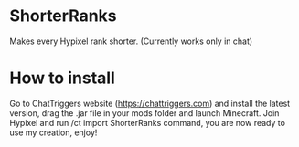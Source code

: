 # ShorterRanks
Makes every Hypixel rank shorter. (Currently works only in chat)

# How to install
Go to ChatTriggers website (https://chattriggers.com) and install the latest version, drag the .jar file in your mods folder and launch Minecraft. Join Hypixel and run /ct import ShorterRanks command, you are now ready to use my creation, enjoy!

